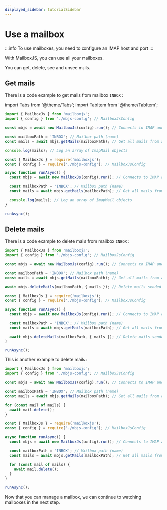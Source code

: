```yaml
---
displayed_sidebar: tutorialSidebar
---
```


# Use a mailbox

:::info
To use mailboxes, you need to configure an IMAP host and port
:::

With MailboxJS, you can use all your mailboxes.

You can get, delete, see and unsee mails.

## Get mails

There is a code example to get mails from mailbox `INBOX` :

import Tabs from '@theme/Tabs';
import TabItem from '@theme/TabItem';

<Tabs>
  <TabItem value="esm" label="ESM" default>

```js
import { MailboxJs } from 'mailboxjs';
import { config } from './mbjs-config'; // MailboxJsConfig

const mbjs = await new MailboxJs(config).run(); // Connects to IMAP and SMTP server

const mailboxPath = 'INBOX'; // Mailbox path (name)
const mails = await mbjs.getMails(mailboxPath); // Get all mails from a mailbox

console.log(mails); // Log an array of ImapMail objects
```

  </TabItem>
  <TabItem value="cjs" label="CJS">

```js
const { MailboxJs } = require('mailboxjs');
const { config } = require('./mbjs-config'); // MailboxJsConfig

async function runAsync() {
  const mbjs = await new MailboxJs(config).run(); // Connects to IMAP and SMTP server

  const mailboxPath = 'INBOX'; // Mailbox path (name)
  const mails = await mbjs.getMails(mailboxPath); // Get all mails from a mailbox

  console.log(mails); // Log an array of ImapMail objects
}

runAsync();
```

  </TabItem>
</Tabs>

## Delete mails

There is a code example to delete mails from mailbox `INBOX` :

<Tabs>
  <TabItem value="esm" label="ESM" default>

```js
import { MailboxJs } from 'mailboxjs';
import { config } from './mbjs-config'; // MailboxJsConfig

const mbjs = await new MailboxJs(config).run(); // Connects to IMAP and SMTP server

const mailboxPath = 'INBOX'; // Mailbox path (name)
const mails = await mbjs.getMails(mailboxPath); // Get all mails from a mailbox

await mbjs.deleteMails(mailboxPath, { mails }); // Delete mails sended
```

  </TabItem>
  <TabItem value="cjs" label="CJS">

```js
const { MailboxJs } = require('mailboxjs');
const { config } = require('./mbjs-config'); // MailboxJsConfig

async function runAsync() {
  const mbjs = await new MailboxJs(config).run(); // Connects to IMAP and SMTP server

  const mailboxPath = 'INBOX'; // Mailbox path (name)
  const mails = await mbjs.getMails(mailboxPath); // Get all mails from a mailbox

  await mbjs.deleteMails(mailboxPath, { mails }); // Delete mails sended
}

runAsync();
```

  </TabItem>
</Tabs>

This is another example to delete mails :

<Tabs>
  <TabItem value="esm" label="ESM" default>

```js
import { MailboxJs } from 'mailboxjs';
import { config } from './mbjs-config'; // MailboxJsConfig

const mbjs = await new MailboxJs(config).run(); // Connects to IMAP and SMTP server

const mailboxPath = 'INBOX'; // Mailbox path (name)
const mails = await mbjs.getMails(mailboxPath); // Get all mails from a mailbox

for (const mail of mails) {
  await mail.delete();
}
```

  </TabItem>
  <TabItem value="cjs" label="CJS">

```js
const { MailboxJs } = require('mailboxjs');
const { config } = require('./mbjs-config'); // MailboxJsConfig

async function runAsync() {
  const mbjs = await new MailboxJs(config).run(); // Connects to IMAP and SMTP server

  const mailboxPath = 'INBOX'; // Mailbox path (name)
  const mails = await mbjs.getMails(mailboxPath); // Get all mails from a mailbox

  for (const mail of mails) {
    await mail.delete();
  }
}

runAsync();
```

  </TabItem>
</Tabs>

Now that you can manage a mailbox, we can continue to watching mailboxes in the next step.
